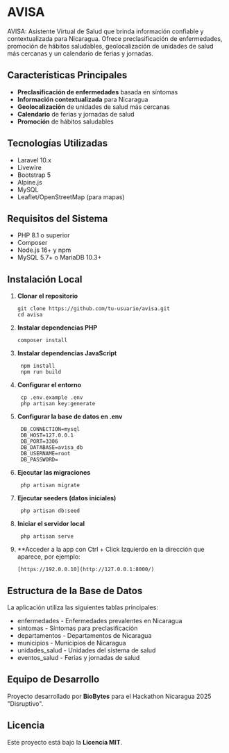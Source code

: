 # AVISA
AVISA: Asistente Virtual de Salud que brinda información confiable y contextualizada para Nicaragua. Ofrece preclasificación de enfermedades, promoción de hábitos saludables, geolocalización de unidades de salud más cercanas y un calendario de ferias y jornadas.

## Características Principales

- **Preclasificación de enfermedades** basada en síntomas
- **Información contextualizada** para Nicaragua
- **Geolocalización** de unidades de salud más cercanas
- **Calendario** de ferias y jornadas de salud
- **Promoción** de hábitos saludables

## Tecnologías Utilizadas

- Laravel 10.x
- Livewire
- Bootstrap 5
- Alpine.js
- MySQL
- Leaflet/OpenStreetMap (para mapas)

## Requisitos del Sistema

- PHP 8.1 o superior
- Composer
- Node.js 16+ y npm
- MySQL 5.7+ o MariaDB 10.3+

## Instalación Local

1. **Clonar el repositorio**
   ```
   git clone https://github.com/tu-usuario/avisa.git
   cd avisa

2. **Instalar dependencias PHP**
   ```
   composer install

3. **Instalar dependencias JavaScript**
   ```
    npm install
    npm run build

4. **Configurar el entorno**
   ```
    cp .env.example .env
    php artisan key:generate

5. **Configurar la base de datos en .env**
   ```
    DB_CONNECTION=mysql
    DB_HOST=127.0.0.1
    DB_PORT=3306
    DB_DATABASE=avisa_db
    DB_USERNAME=root
    DB_PASSWORD=

6. **Ejecutar las migraciones**
   ```
    php artisan migrate

7. **Ejecutar seeders (datos iniciales)**
   ```
    php artisan db:seed

8. **Iniciar el servidor local**
   ```
    php artisan serve

9. **Acceder a la app con Ctrl + Click Izquierdo en la dirección que aparece, por ejemplo:
    ```
    [https://192.0.0.10](http://127.0.0.1:8000/)

## Estructura de la Base de Datos

La aplicación utiliza las siguientes tablas principales:
- enfermedades - Enfermedades prevalentes en Nicaragua
- sintomas - Síntomas para preclasificación
- departamentos - Departamentos de Nicaragua
- municipios - Municipios de Nicaragua
- unidades_salud - Unidades del sistema de salud
- eventos_salud - Ferias y jornadas de salud

## Equipo de Desarrollo
Proyecto desarrollado por **BioBytes** para el Hackathon Nicaragua 2025 "Disruptivo".

## Licencia
Este proyecto está bajo la **Licencia MIT**.
